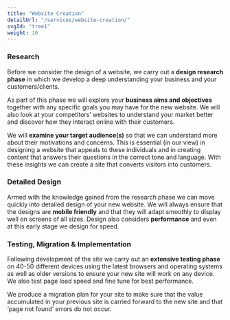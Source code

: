 ```yaml
---
title: "Website Creation"
detailUrl: "/services/website-creation/"
svgId: "tree1"
weight: 10
---
```


### Research

Before we consider the design of a website, we carry out a **design research phase** in which we develop a deep understanding your business and your customers/clients.

As part of this phase we will explore your **business aims and objectives** together with any specific goals you may have for the new website. We will also look at your competitors’ websites to understand your market better and discover how they interact online with their customers.

We will **examine your target audience(s)** so that we can understand more about their motivations and concerns. This is essential (in our view) in designing a website that appeals to these individuals and in creating content that answers their questions in the correct tone and language. With these insights we can create a site that converts visitors into customers.

### Detailed Design

Armed with the knowledge gained from the research phase we can move quickly into detailed design of your new website. We will always ensure that the designs are **mobile friendly** and that they will adapt smoothly to display well on screens of all sizes. Design also considers **performance** and even at this early stage we design for speed.

### Testing, Migration & Implementation

Following development of the site we carry out an **extensive testing phase** on 40-50 different devices using the latest browsers and operating systems as well as older versions to ensure your new site will work on any device. We also test page load speed and fine tune for best performance.

We produce a migration plan for your site to make sure that the value accumulated in your previous site is carried forward to the new site and that ‘page not found’ errors do not occur.
